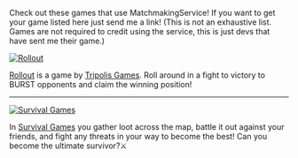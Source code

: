 Check out these games that use MatchmakingService! If you want to get your game listed here just send me a link!
(This is not an exhaustive list. Games are not required to credit using the service, this is just devs that have sent me their game.)

[![Rollout](https://t2.rbxcdn.com/642e16f061b3d42ea7b68857eb55837c)](https://www.roblox.com/games/7561658990/BETA-Rollout)

[Rollout](https://www.roblox.com/games/7561658990/BETA-Rollout) is a game by [Tripolis Games](https://www.roblox.com/groups/12380466/Tripolis-Games#!/about). Roll around in a fight to victory to BURST opponents and claim the winning position! 

---

[![Survival Games](https://tr.rbxcdn.com/8a6971cc28ec2e270bf72e83e8c3d975/768/432/Image/Png)](https://www.roblox.com/games/7594662441/Survival-Games-CODE-RELEASE)

In [Survival Games](https://www.roblox.com/games/7594662441/Survival-Games-CODE-RELEASE) you gather loot across the map, battle it out against your friends, and fight any threats in your way to become the best! Can you become the ultimate survivor?⚔️
